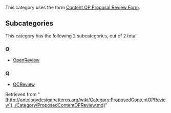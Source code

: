 This category uses the form [Content OP Proposal Review Form](../Form/Content_OP_Proposal_Review_Edit_Form.md "Form:Content OP Proposal Review Edit Form").





## Subcategories


This category has the following 2 subcategories, out of 2 total.


### O


* [OpenReview](../Category/OpenReview.md "Category:OpenReview")

### Q


* [QCReview](../Category/QCReview.md "Category:QCReview")



Retrieved from "[http://ontologydesignpatterns.org/wiki/Category:ProposedContentOPReview](../Category/ProposedContentOPReview.md)"